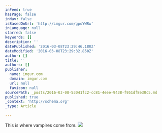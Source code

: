 ```yaml
---
inFeed: true
hasPage: false
inNav: false
isBasedOnUrl: 'http://imgur.com/gpoYWRw'
inLanguage: null
starred: false
keywords: []
description: ''
datePublished: '2016-03-08T23:29:46.180Z'
dateModified: '2016-03-08T23:29:32.850Z'
author: []
title: ''
authors: []
publisher:
  name: imgur.com
  domain: imgur.com
  url: null
  favicon: null
sourcePath: _posts/2016-03-08-53041fc2-cc81-4eee-9438-f951df8e30c5.md
published: true
_context: 'http://schema.org'
_type: Article

---
```

This is where vampires come from.
![](http://i.imgur.com/gpoYWRw.jpg)